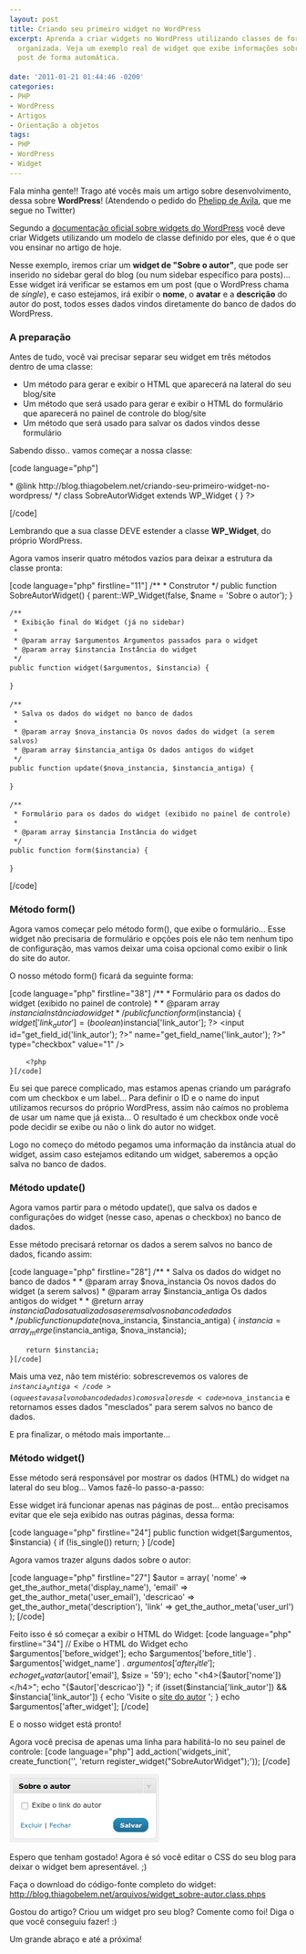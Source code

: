 ```yaml
---
layout: post
title: Criando seu primeiro widget no WordPress
excerpt: Aprenda a criar widgets no WordPress utilizando classes de forma fácil e
  organizada. Veja um exemplo real de widget que exibe informações sobre o autor do
  post de forma automática.

date: '2011-01-21 01:44:46 -0200'
categories:
- PHP
- WordPress
- Artigos
- Orientação a objetos
tags:
- PHP
- WordPress
- Widget
---
```

Fala minha gente!! Trago até vocês mais um artigo sobre desenvolvimento, dessa sobre <strong>WordPress</strong>! (Atendendo o pedido do <a href="https://twitter.com/PhelippdeAvila" target="_blank">Phelipp de Avila</a>, que me segue no Twitter)

Segundo a <a href="http://codex.wordpress.org/Widgets_API" target="_blank">documentação oficial sobre widgets do WordPress</a> você deve criar Widgets utilizando um modelo de classe definido por eles, que é o que vou ensinar no artigo de hoje.

Nesse exemplo, iremos criar um <strong>widget de "Sobre o autor"</strong>, que pode ser inserido no sidebar geral do blog (ou num sidebar específico para posts)... Esse widget irá verificar se estamos em um post (que o WordPress chama de <em>single</em>), e caso estejamos, irá exibir o <strong>nome</strong>, o <strong>avatar</strong> e a <strong>descrição</strong> do autor do post, todos esses dados vindos diretamente do banco de dados do WordPress.

<h3>A preparação</h3>
Antes de tudo, você vai precisar separar seu widget em três métodos dentro de uma classe:

<ul>
<li>Um método para gerar e exibir o HTML que aparecerá na lateral do seu blog/site</li>
<li>Um método que será usado para gerar e exibir o HTML do formulário que aparecerá no painel de controle do blog/site</li>
<li>Um método que será usado para salvar os dados vindos desse formulário</li>
</ul>
Sabendo disso.. vamos começar a nossa classe:


[code language="php"]
<?php

/**
 * Widget de Sobre o Autor
 *
 * @author Thiago Belem <contato@thiagobelem.net>
 * @link http://blog.thiagobelem.net/criando-seu-primeiro-widget-no-wordpress/
 */
class SobreAutorWidget extends WP_Widget {

}

?>
[/code]

Lembrando que a sua classe DEVE estender a classe <strong>WP_Widget</strong>, do próprio WordPress.

Agora vamos inserir quatro métodos vazios para deixar a estrutura da classe pronta:


[code language="php" firstline="11"]
	/**
	 * Construtor
	 */
	public function SobreAutorWidget() { parent::WP_Widget(false, $name = 'Sobre o autor'); }

	/**
	 * Exibição final do Widget (já no sidebar)
	 *
	 * @param array $argumentos Argumentos passados para o widget
	 * @param array $instancia Instância do widget
	 */
	public function widget($argumentos, $instancia) {

	}

	/**
	 * Salva os dados do widget no banco de dados
	 *
	 * @param array $nova_instancia Os novos dados do widget (a serem salvos)
	 * @param array $instancia_antiga Os dados antigos do widget
	 */
	public function update($nova_instancia, $instancia_antiga) {

	}

	/**
	 * Formulário para os dados do widget (exibido no painel de controle)
	 *
	 * @param array $instancia Instância do widget
	 */
	public function form($instancia) {

	}
[/code]

<h3>Método form()</h3>
Agora vamos começar pelo método form(), que exibe o formulário... Esse widget não precisaria de formulário e opções pois ele não tem nenhum tipo de configuração, mas vamos deixar uma coisa opcional como exibir o link do site do autor.

O nosso método form() ficará da seguinte forma:


[code language="php" firstline="38"]
	/**
	 * Formulário para os dados do widget (exibido no painel de controle)
	 *
	 * @param array $instancia Instância do widget
	 */
	public function form($instancia) {
		$widget['link_autor'] = (boolean)$instancia['link_autor'];
		?>
		<label for="<?php echo $this->get_field_id('link_autor'); ?>"><input id="<?php echo $this->get_field_id('link_autor'); ?>" name="<?php echo $this->get_field_name('link_autor'); ?>" type="checkbox" value="1" <?php if ($widget['link_autor']) echo 'checked="checked"'; ?> /> <?php _e('Exibe o link do autor'); ?></label>

		<?php
	}[/code]

Eu sei que parece complicado, mas estamos apenas criando um parágrafo com um checkbox e um label... Para definir o ID e o name do input utilizamos recursos do próprio WordPress, assim não caímos no problema de usar um name que já exista... O resultado é um checkbox onde você pode decidir se exibe ou não o link do autor no widget.

Logo no começo do método pegamos uma informação da instância atual do widget, assim caso estejamos editando um widget, saberemos a opção salva no banco de dados.

<h3>Método update()</h3>
Agora vamos partir para o método update(), que salva os dados e configurações do widget (nesse caso, apenas o checkbox) no banco de dados.

Esse método precisará retornar os dados a serem salvos no banco de dados, ficando assim:


[code language="php" firstline="28"]
	/**
	 * Salva os dados do widget no banco de dados
	 *
	 * @param array $nova_instancia Os novos dados do widget (a serem salvos)
	 * @param array $instancia_antiga Os dados antigos do widget
	 *
	 * @return array $instancia Dados atualizados a serem salvos no banco de dados
	 */
	public function update($nova_instancia, $instancia_antiga) {
		$instancia = array_merge($instancia_antiga, $nova_instancia);

		return $instancia;
	}[/code]

Mais uma vez, não tem mistério: sobrescrevemos os valores de <code>$instancia_antiga</code> (o que estava salvo no banco de dados) com os valores de <code>$nova_instancia</code> e retornamos esses dados "mesclados" para serem salvos no banco de dados.

E pra finalizar, o método mais importante...

<h3>Método widget()</h3>
Esse método será responsável por mostrar os dados (HTML) do widget na lateral do seu blog... Vamos fazê-lo passo-a-passo:

Esse widget irá funcionar apenas nas páginas de post... então precisamos evitar que ele seja exibido nas outras páginas, dessa forma:


[code language="php" firstline="24"]
	public function widget($argumentos, $instancia) {
		if (!is_single()) return;
	}
[/code]

Agora vamos trazer alguns dados sobre o autor:


[code language="php" firstline="27"]
		$autor = array(
			'nome' => get_the_author_meta('display_name'),
			'email' => get_the_author_meta('user_email'),
			'descricao' => get_the_author_meta('description'),
			'link' => get_the_author_meta('user_url')
		);
[/code]

Feito isso é só começar a exibir o HTML do Widget:
[code language="php" firstline="34"]
		// Exibe o HTML do Widget
		echo $argumentos['before_widget'];
		echo $argumentos['before_title'] . $argumentos['widget_name'] . $argumentos['after_title'];
		echo get_avatar($autor['email'], $size = '59');
		echo "<h4>{$autor['nome']}</h4>";
		echo "{$autor['descricao']}
";
		if (isset($instancia['link_autor']) && $instancia['link_autor']) {
			echo 'Visite o <a href="'. $autor['link'] .'" title="'. $autor['nome'] .'" rel="nofollow" target="_blank">site do autor</a>
';
		}
		echo $argumentos['after_widget'];
[/code]

E o nosso widget está pronto!

Agora você precisa de apenas uma linha para habilitá-lo no seu painel de controle:
[code language="php"]
add_action('widgets_init', create_function('', 'return register_widget("SobreAutorWidget");'));
[/code]

<img src="/assets/uploads/2011/01/1295580557334.png" alt="" title="Widget sobre o autor" width="263" height="120" class="size-full wp-image-1389" />

Espero que tenham gostado! Agora é só você editar o CSS do seu blog para deixar o widget bem apresentável. ;)

Faça o download do código-fonte completo do widget: <a href="/arquivos/widget_sobre-autor.class.phps" title="Widget - Sobre o autor (código fonte)" target="_blank">http://blog.thiagobelem.net/arquivos/widget_sobre-autor.class.phps</a>

Gostou do artigo? Criou um widget pro seu blog? Comente como foi! Diga o que você conseguiu fazer! :)

Um grande abraço e até a próxima!

